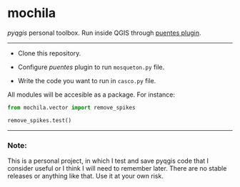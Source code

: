# mochila
_pyqgis_ personal toolbox. Run inside QGIS through [puentes plugin](https://github.com/caprieldeluca/puentes).

-----
- Clone this repository.

- Configure _puentes_ plugin to run `mosqueton.py` file.

- Write the code you want to run in `casco.py` file.

All modules will be accesible as a package. For instance:

````python
from mochila.vector import remove_spikes

remove_spikes.test()
````

----
### Note:
This is a personal project, in which I test and save pyqgis code that I consider useful or I think I will need to remember later. There are no stable releases or anything like that. Use it at your own risk.
